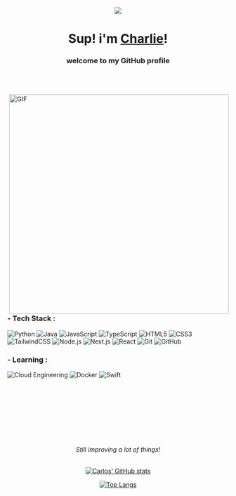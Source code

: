 <p align="center">
  <a href="https://charlsz.netlify.app/">
    <img src="https://media1.tenor.com/m/clPun4-Kdu0AAAAd/anime-frieren.gif">
  </a>
</p>

<h1 align="center"> Sup! i'm <a href="https://charlsz.netlify.app/">Charlie</a>!</h1>
<h3 align="center">welcome to my GitHub profile</h3>

</br>
</br>
</br>

<img hight="400" width="500" alt="GIF" align="right" src="https://media1.tenor.com/m/gH3l9iIQaAkAAAAd/anime-frieren.gif">




### - Tech Stack :
![Python](https://img.shields.io/badge/Python-3776AB?style=for-the-badge&logo=python&logoColor=white)
![Java](https://img.shields.io/badge/Java-007396?style=for-the-badge&logo=openjdk&logoColor=white)
![JavaScript](https://img.shields.io/badge/JavaScript-F7DF1E?style=for-the-badge&logo=javascript&logoColor=black)
![TypeScript](https://img.shields.io/badge/TypeScript-3178C6?style=for-the-badge&logo=typescript&logoColor=white)
![HTML5](https://img.shields.io/badge/HTML5-E34F26?style=for-the-badge&logo=html5&logoColor=white)
![CSS3](https://img.shields.io/badge/CSS3-1572B6?style=for-the-badge&logo=css3&logoColor=white)
![TailwindCSS](https://img.shields.io/badge/Tailwind_CSS-06B6D4?style=for-the-badge&logo=tailwindcss&logoColor=white)
![Node.js](https://img.shields.io/badge/Node.js-339933?style=for-the-badge&logo=nodedotjs&logoColor=white)
![Next.js](https://img.shields.io/badge/Next.js-000000?style=for-the-badge&logo=nextdotjs&logoColor=white)
![React](https://img.shields.io/badge/React-61DAFB?style=for-the-badge&logo=react&logoColor=black)
![Git](https://img.shields.io/badge/Git-F05032?style=for-the-badge&logo=git&logoColor=white)
![GitHub](https://img.shields.io/badge/GitHub-181717?style=for-the-badge&logo=github&logoColor=white)



### - Learning :
![Cloud Engineering](https://img.shields.io/badge/Cloud%20Engineering-4285F4?style=for-the-badge&logo=googlecloud&logoColor=white)
![Docker](https://img.shields.io/badge/Docker-2496ED?style=for-the-badge&logo=docker&logoColor=white)
![Swift](https://img.shields.io/badge/Swift-FA7343?style=for-the-badge&logo=swift&logoColor=white)

</br>
</br>
</br>
</br>
</br>
</br>
</br>


<h6 align="center">Still improving a lot of things!</h6>
<p align="center">
  <a href="https://github.com/Charlsz">
    <img src="https://github-readme-stats.vercel.app/api?username=Charlsz&hide_border=true&show_icons=true&theme=tokyonight" alt="Carlos' GitHub stats" />
  </a>
</p>

<p align="center">
  <a href="https://github.com/Charlsz">
    <img src="https://github-readme-stats.vercel.app/api/top-langs/?username=Charlsz&layout=compact&theme=tokyonight" alt="Top Langs" />
  </a>
</p>


<!--
i'll use this later! -.-
<p align="center">
  <strong><a href="https://yuna0x0.com">Website</a></strong> |
  <strong><a href="https://x.com/yunaNULL">Twitter</a></strong> |
  <strong><a href="https://bsky.app/profile/yuna0x0.com">Bluesky</a></strong> |
  <strong><a href="https://discord.gg/nYXzaUS">Discord</a></strong> |
  <strong><a href="https://yuna0x0.com/yuna0x0.asc">PGP</a></strong>
</p>

<h6 align="center">Still learning a lot of things!</h6>
<p align="center">
  <a href="https://github.com/Charlsz"><img src="https://github-readme-stats.vercel.app/api?username=Charlsz&hide_border=true&show_icons=true" alt="Charlie's github stats"></a>
</p>

<p align="center">
  <a href="https://github.com/Charlsz">
    <img src="https://github-readme-stats.vercel.app/api/top-langs/?username=Charlsz&layout=compact" alt="Top Langs" />
  </a>
</p>

https://media.tenor.com/oRj8vT1BBwYAAAAj/%D0%B4%D0%BE%D0%B1%D1%80%D1%8B%D0%B9.gif
-->
